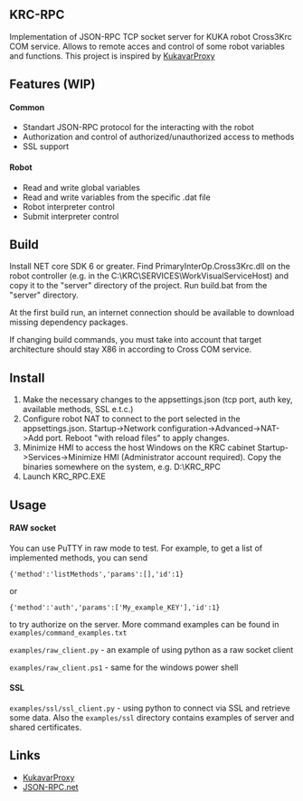 ## KRC-RPC

Implementation of JSON-RPC TCP socket server for KUKA robot Cross3Krc COM service. Allows to remote acces and control of some robot variables and functions.
This project is inspired by [KukavarProxy](https://github.com/ImtsSrl/KUKAVARPROXY)

## Features (WIP)
#### Common
* Standart JSON-RPC protocol for the interacting with the robot
* Authorization and control of authorized/unauthorized access to methods
* SSL support
#### Robot
* Read and write global variables
* Read and write variables from the specific .dat file
* Robot interpreter control
* Submit interpreter control

## Build
Install NET core SDK 6 or greater. Find PrimaryInterOp.Cross3Krc.dll on the robot controller (e.g. in the C:\KRC\SERVICES\WorkVisualServiceHost) and copy it to the "server" directory of the project. Run build.bat from the "server" directory. 

At the first build run, an internet connection should be available to download missing dependency packages.

If changing build commands, you must take into account that target architecture should stay X86 in according to Cross COM service.

## Install
1. Make the necessary changes to the appsettings.json (tcp port, auth key, available methods, SSL e.t.c.)
2. Сonfigure robot NAT to connect to the port selected in the appsettings.json. Startup->Network configuration->Advanced->NAT->Add port. Reboot "with reload files" to apply changes. 
3. Minimize HMI to access the host Windows on the KRC cabinet Startup->Services->Minimize HMI (Administrator account required). Сopy the binaries somewhere on the system, e.g. D:\KRC_RPC
4. Launch KRC_RPC.EXE 

## Usage
#### RAW socket
You can use PuTTY in raw mode to test. For example, to get a list of implemented methods, you can send 
```
{'method':'listMethods','params':[],'id':1}
``` 
or 
```
{'method':'auth','params':['My_example_KEY'],'id':1}
```
to try authorize on the server. More command examples can be found in `examples/command_examples.txt`

`examples/raw_client.py` - an example of using python as a raw socket client

`examples/raw_client.ps1` - same for the windows power shell

#### SSL
`examples/ssl/ssl_client.py` - using python to connect via SSL and retrieve some data. Also the `examples/ssl` directory contains examples of server and shared certificates.

## Links
* [KukavarProxy](https://github.com/ImtsSrl/)
* [JSON-RPC.net](https://github.com/Astn/JSON-RPC.NET)
